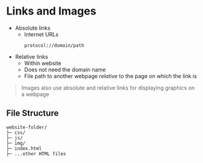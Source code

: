 # Links and Images

- Absolute links
  - Internet URLs
    ```
    protocol://domain/path
    ```
- Relative links
  - Within website
  - Does not need the domain name
  - File path to another webpage _relative_ to the page on which the link is

> Images also use absolute and relative links for displaying graphics on a webpage

## File Structure

```
website-folder/
├─ css/
├─ js/
├─ img/
├─ index.html
├─ ...other HTML files
```
